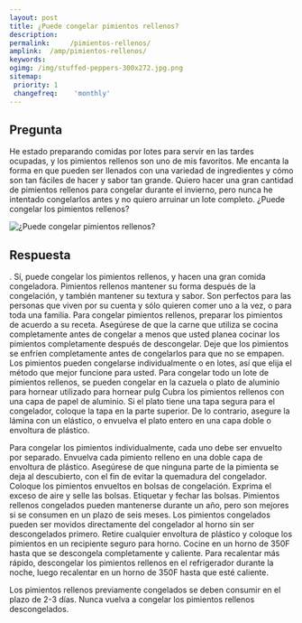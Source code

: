 ```yaml
---
layout: post
title: ¿Puede congelar pimientos rellenos?  
description: 
permalink:     /pimientos-rellenos/
amplink:  /amp/pimientos-rellenos/
keywords: 
ogimg: /img/stuffed-peppers-300x272.jpg.png
sitemap:
 priority: 1
 changefreq:    'monthly'
---
```




## Pregunta

He estado preparando comidas por lotes para servir en las tardes ocupadas, y los pimientos rellenos son uno de mis favoritos. Me encanta la forma en que pueden ser llenados con una variedad de ingredientes y cómo son tan fáciles de hacer y sabor tan grande. Quiero hacer una gran cantidad de pimientos rellenos para congelar durante el invierno, pero nunca he intentado congelarlos antes y no quiero arruinar un lote completo. ¿Puede congelar los pimientos rellenos?


![¿Puede congelar pimientos rellenos?](https://sepuedecongelar.com/img/stuffed-peppers-300x272.jpg "¿Puede congelar pimientos rellenos?" )


## Respuesta

. Sí, puede congelar los pimientos rellenos, y hacen una gran comida congeladora. Pimientos rellenos mantener su forma después de la congelación, y también mantener su textura y sabor. Son perfectos para las personas que viven por su cuenta y sólo quieren comer uno a la vez, o para toda una familia.
Para congelar pimientos rellenos, preparar los pimientos de acuerdo a su receta. Asegúrese de que la carne que utiliza se cocina completamente antes de congelar a menos que usted planea cocinar los pimientos completamente después de descongelar. Deje que los pimientos se enfríen completamente antes de congelarlos para que no se empapen. Los pimientos pueden congelarse individualmente o en lotes, así que elija el método que mejor funcione para usted.
Para congelar todo un lote de pimientos rellenos, se pueden congelar en la cazuela o plato de aluminio para hornear utilizado para hornear pulg Cubra los pimientos rellenos con una capa de papel de aluminio. Si el plato tiene una tapa segura para el congelador, coloque la tapa en la parte superior. De lo contrario, asegure la lámina con un elástico, o envuelva el plato entero en una capa doble o envoltura de plástico.

Para congelar los pimientos individualmente, cada uno debe ser envuelto por separado. Envuelva cada pimiento relleno en una doble capa de envoltura de plástico. Asegúrese de que ninguna parte de la pimienta se deja al descubierto, con el fin de evitar la quemadura del congelador. Coloque los pimientos envueltos en bolsas de congelación. Exprima el exceso de aire y selle las bolsas. Etiquetar y fechar las bolsas. Pimientos rellenos congelados pueden mantenerse durante un año, pero son mejores si se consumen en un plazo de seis meses.
Los pimientos congelados pueden ser movidos directamente del congelador al horno sin ser descongelados primero. Retire cualquier envoltura de plástico y coloque los pimientos en un recipiente seguro para horno. Cocine en un horno de 350F hasta que se descongela completamente y caliente. Para recalentar más rápido, descongelar los pimientos rellenos en el refrigerador durante la noche, luego recalentar en un horno de 350F hasta que esté caliente.

Los pimientos rellenos previamente congelados se deben consumir en el plazo de 2-3 días. Nunca vuelva a congelar los pimientos rellenos descongelados.